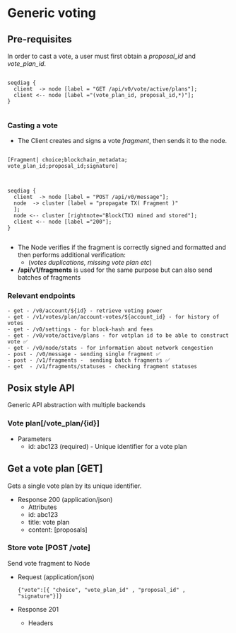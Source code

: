 # Generic voting

## Pre-requisites

In order to cast a vote, a user must first obtain a *proposal_id* and *vote_plan_id*.

```kroki-seqdiag

seqdiag {
  client  -> node [label = "GET /api/v0/vote/active/plans"];
  client <-- node [label ="(vote_plan_id, proposal_id,*)"];
}
    
```

### Casting a vote

- The Client creates and signs a vote *fragment*, then sends it to the node.

```kroki-nomnoml

[Fragment| choice;blockchain_metadata; vote_plan_id;proposal_id;signature]
    
```

```kroki-seqdiag

seqdiag {
  client  -> node [label = "POST /api/v0/message"];
  node  -> cluster [label = "propagate TX( Fragment )"
  ];
  node <-- cluster [rightnote="Block(TX) mined and stored"];
  client <-- node [label ="200"];
}
    
```

- The Node verifies if the fragment is correctly signed and formatted and then performs additional verification:
  - (*votes duplications, missing vote plan etc*)
- **/api/v1/fragments** is used for the same purpose but can also send batches of fragments

### Relevant endpoints

```
- get - /v0/account/${id} - retrieve voting power
- get - /v1/votes/plan/account-votes/${account_id} - for history of votes
- get - /v0/settings - for block-hash and fees
- get - /v0/vote/active/plans - for votplan id to be able to construct vote ✅
- get - /v0/node/stats - for information about network congestion
- post - /v0/message - sending single fragment ✅
- post - /v1/fragments -  sending batch fragments ✅
- get  - /v1/fragments/statuses - checking fragment statuses
```

## Posix style API

Generic API abstraction with multiple backends

### Vote plan[/vote_plan/{id}]

- Parameters
  - id: abc123 (required) - Unique identifier for a vote plan

## Get a vote plan [GET]

Gets a single vote plan by its unique identifier.

- Response 200 (application/json)
  - Attributes
  - id: abc123
  - title: vote plan
  - content: [proposals]

### Store vote [POST /vote]

Send vote fragment to Node

- Request (application/json)

  ```
  {"vote":[{ "choice", "vote_plan_id" , "proposal_id" , "signature"}]}
  ```

- Response 201
  - Headers